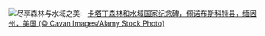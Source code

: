 ![](https://www.bing.com/th?id=OHR.KatahdinWoods_ZH-CN0748954905_UHD.jpg&w=1000)尽享森林与水域之美:&nbsp;&ensp;[卡塔丁森林和水域国家纪念碑，佩诺布斯科特县，缅因州，美国 (© Cavan Images/Alamy Stock Photo)](https://www.bing.com/th?id=OHR.KatahdinWoods_ZH-CN0748954905_UHD.jpg)
<br><br/>
